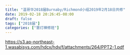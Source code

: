 ```yaml
---
title: "温哥华2018届Burnaby/Richmond小组2019年2月18日共修"
date: 2019-02-18 20:26:45-08:00
draft: false
tags: ["2018届"]
categories: ["慧灯禅修班"]
---
```

https://s3.ap-northeast-1.wasabisys.com/hdcx/hdv/f/attachments/264/PPT2-1.pdf
